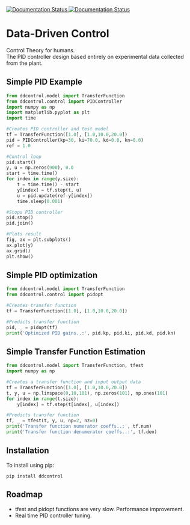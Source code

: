 <a href='https://ddcontrol.readthedocs.io/en/latest/?badge=latest'>
    <img src='https://readthedocs.org/projects/ddcontrol/badge/?version=latest' alt='Documentation Status' />
</a>
<a href='https://travis-ci.org/python-control/python-control'>
    <img src='https://travis-ci.org/python-control/python-control.svg?branch=master', alt='Documentation Status' />
</a>  

# Data-Driven Control
Control Theory for humans.  
The PID controller design based entirely on experimental data collected from the plant.

## Simple PID Example
```python
from ddcontrol.model import TransferFunction
from ddcontrol.control import PIDController
import numpy as np
import matplotlib.pyplot as plt
import time

#Creates PID controller and test model
tf = TransferFunction([1.0], [1.0,10.0,20.0])
pid = PIDController(kp=30, ki=70.0, kd=0.0, kn=0.0)
ref = 1.0

#Control loop
pid.start()
y, u = np.zeros(900), 0.0
start = time.time()
for index in range(y.size):
    t = time.time() - start
    y[index] = tf.step(t, u)
    u = pid.update(ref-y[index])
    time.sleep(0.001)

#Stops PID controller
pid.stop()
pid.join()

#Plots result
fig, ax = plt.subplots()
ax.plot(y)
ax.grid()
plt.show()
```

## Simple PID optimization
```python
from ddcontrol.model import TransferFunction
from ddcontrol.control import pidopt

#Creates transfer function
tf = TransferFunction([1.0], [1.0,10.0,20.0])

#Predicts transfer function
pid, _ = pidopt(tf)
print('Optimized PID gains..:', pid.kp, pid.ki, pid.kd, pid.kn)
```

## Simple Transfer Function Estimation
```python
from ddcontrol.model import TransferFunction, tfest
import numpy as np

#Creates a transfer function and input output data
tf = TransferFunction([1.0], [1.0,10.0,20.0])
t, y, u = np.linspace(0,10,101), np.zeros(101), np.ones(101)
for index in range(t.size):
    y[index] = tf.step(t[index], u[index])

#Predicts transfer function
tf, _ = tfest(t, y, u, np=2, nz=0)
print('Transfer function numerator coeffs..:', tf.num)
print('Transfer function denumerator coeffs..:', tf.den)
```

## Installation
To install using pip:  
```
pip install ddcontrol
```

## Roadmap
- tfest and pidopt functions are very slow. Performance improvement.
- Real time PID controller tuning.
